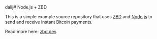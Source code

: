 dalij# Node.js + ZBD

This is a simple example source repository that uses [ZBD](https://zbd.dev) and [Node.js](https://nodejs.org) to send and receive instant Bitcoin payments.

Read more here: [zbd.dev](https://zbd.dev/docs/nodejs-quickstart).
